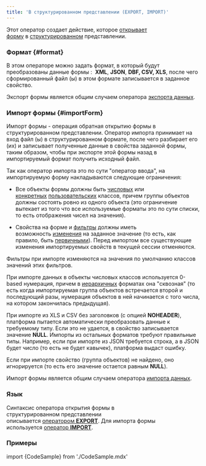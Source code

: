 ```yaml
---
title: 'В структурированном представлении (EXPORT, IMPORT)'
---
```


Этот оператор создает действие, которое [открывает форму](Open_form.md) в [структурированном](Structured_view.md) представлении.

### Формат {#format}

В этом операторе можно задать формат, в который будут преобразованы данные формы :  **XML**, **JSON**, **DBF, CSV, XLS**, после чего сформированный файл (ы) в этом формате записывается в заданное свойство.

Экспорт формы является общим случаем оператора [экспорта данных](Data_export_EXPORT_.md).

### Импорт формы {#importForm}

Импорт формы - операция обратная открытию формы в структурированном представлении. Оператор импорта принимает на вход файл (ы) в структурированном формате, после чего разбирает его (их) и записывает полученные данные в свойства заданной формы, таким образом, чтобы при экспорте этой формы назад в импортируемый формат получить исходный файл.

Так как оператор импорта это по сути "оператор ввода", на импортируемую форму накладываются следующие ограничения:

-   Все объекты формы должны быть [числовых](Built-in_classes.md#inheritance) или [конкретных](Static_objects.md#abstract) [пользовательских](Static_objects.md) классов, причем группы объектов должны состоять ровно из одного объекта (это ограничение вытекает из того что все используемые форматы это по сути списки, то есть отображения чисел на значения).

-   Свойства на форме и [фильтры](Form_structure.md#filters) должны иметь возможность [изменения](Property_change_CHANGE_.md) на заданное значение (то есть, как правило, быть [первичными](Data_properties_DATA_.md)). Перед импортом все существующие изменения импортируемых свойств в текущей сессии отменяются.

Фильтры при импорте изменяются на значения по умолчанию классов значений этих фильтров.

При импорте данных в объекты числовых классов используется 0-based нумерация, причем в [иерархичных](Structured_view.md#hierarchy) форматах она "сквозная" (то есть когда импортируемая группа объектов встречается второй и последующий разы, нумерация объектов в ней начинается с того числа, на котором закончилась предыдущая).

При импорте из XLS и CSV без заголовков (с опцией **NOHEADER**), платформа пытается автоматически преобразовать данные к требуемому типу. Если это не удается, в свойство записывается значение **NULL**. Импорты из остальных форматов требуют правильные типы. Например, если при импорте из JSON требуется строка, а в JSON будет число (то есть не будет кавычек), платформа выдаст ошибку.

Если при импорте свойство (группа объектов) не найдено, оно игнорируется (то есть его значение остается равным **NULL**).

Импорт формы является общим случаем оператора [импорта данных](Data_import_IMPORT_.md).

### Язык

Синтаксис оператора открытия формы в структурированном представлении описывается [оператором **EXPORT**](EXPORT_operator.md). Для импорта формы используется [оператор **IMPORT**](IMPORT_operator.md).

### Примеры

import {CodeSample} from './CodeSample.mdx'

<CodeSample url="https://ru-documentation.lsfusion.org/sample?file=ActionSample&block=export"/>

<CodeSample url="https://ru-documentation.lsfusion.org/sample?file=ActionSample&block=importForm"/>
